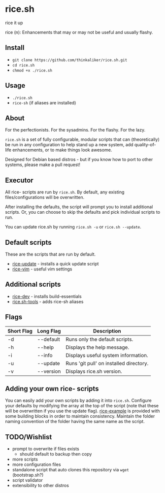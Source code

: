 # rice.sh

rice it up

rice (n): Enhancements that may or may not be useful and usually flashy.

## Install

- `git clone https://github.com/thinkaliker/rice.sh.git`
- `cd rice.sh`
- `chmod +x ./rice.sh`

## Usage

- `./rice.sh`
- `rice-sh` (if aliases are installed)

## About

For the perfectionists. For the sysadmins. For the flashy. For the lazy.

`rice.sh` is a set of fully configurable, modular scripts that can (theoretically) be run in any configuration to help stand up a new system, add quality-of-life enhancements, or to make things look awesome.

Designed for Debian based distros - but if you know how to port to other systems, please make a pull request!

## Executor

All rice- scripts are run by `rice.sh`. By default, any existing files/configurations will be overwritten.

After installing the defaults, the script will prompt you to install additional scripts. Or, you can choose to skip the defaults and pick individual scripts to run.

You can update rice.sh by running `rice.sh -u` or `rice.sh --update`.

## Default scripts

These are the scripts that are run by default.

- [rice-update](/rice-update) - installs a quick update script
- [rice-vim](/rice-vim) - useful vim settings

## Additional scripts

- [rice-dev](/rice-dev) - installs build-essentials
- [rice.sh-tools](/rice.sh-tools) - adds rice-sh aliases

## Flags

Short Flag | Long Flag | Description
-----------|-----------|------------
-d         | --default | Runs only the default scripts.
-h         | --help    | Displays the help message.
-i         | --info    | Displays useful system information.
-u         | --update  | Runs 'git pull' on installed directory.
-v         | --version | Displays rice.sh version.

## Adding your own rice- scripts

You can easily add your own scripts by adding it into `rice.sh`. Configure your defaults by modifying the array at the top of the script (note that these will be overwritten if you use the update flag). [rice-example](/rice-example) is provided with some building blocks in order to maintain consistency. Maintain the folder naming convention of the folder having the same name as the script.

## TODO/Wishlist

- prompt to overwrite if files exists
  - should default to backup then copy
- more scripts
- more configuration files
- standalone script that auto clones this repository via `wget` (bootstrap.sh?)
- script validator
- extensibility to other distros
